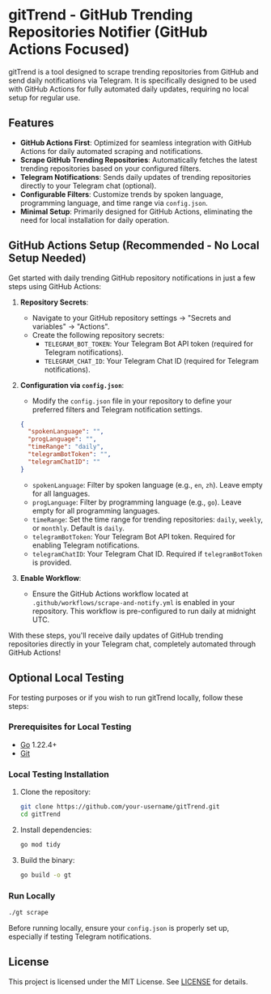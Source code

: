 # gitTrend - GitHub Trending Repositories Notifier (GitHub Actions Focused)

gitTrend is a tool designed to scrape trending repositories from GitHub and send daily notifications via Telegram. It is specifically designed to be used with GitHub Actions for fully automated daily updates, requiring no local setup for regular use.

## Features

- **GitHub Actions First**: Optimized for seamless integration with GitHub Actions for daily automated scraping and notifications.
- **Scrape GitHub Trending Repositories**: Automatically fetches the latest trending repositories based on your configured filters.
- **Telegram Notifications**: Sends daily updates of trending repositories directly to your Telegram chat (optional).
- **Configurable Filters**: Customize trends by spoken language, programming language, and time range via `config.json`.
- **Minimal Setup**: Primarily designed for GitHub Actions, eliminating the need for local installation for daily operation.

## GitHub Actions Setup (Recommended - No Local Setup Needed)

Get started with daily trending GitHub repository notifications in just a few steps using GitHub Actions:

1.  **Repository Secrets**:
    -   Navigate to your GitHub repository settings -> "Secrets and variables" -> "Actions".
    -   Create the following repository secrets:
        -   `TELEGRAM_BOT_TOKEN`: Your Telegram Bot API token (required for Telegram notifications).
        -   `TELEGRAM_CHAT_ID`: Your Telegram Chat ID (required for Telegram notifications).

2.  **Configuration via `config.json`**:
    -   Modify the `config.json` file in your repository to define your preferred filters and Telegram notification settings.

    ```json
    {
      "spokenLanguage": "",
      "progLanguage": "",
      "timeRange": "daily",
      "telegramBotToken": "",
      "telegramChatID": ""
    }
    ```

    -   `spokenLanguage`: Filter by spoken language (e.g., `en`, `zh`). Leave empty for all languages.
    -   `progLanguage`: Filter by programming language (e.g., `go`). Leave empty for all programming languages.
    -   `timeRange`: Set the time range for trending repositories: `daily`, `weekly`, or `monthly`. Default is `daily`.
    -   `telegramBotToken`: Your Telegram Bot API token. Required for enabling Telegram notifications.
    -   `telegramChatID`: Your Telegram Chat ID. Required if `telegramBotToken` is provided.

3.  **Enable Workflow**:
    -   Ensure the GitHub Actions workflow located at `.github/workflows/scrape-and-notify.yml` is enabled in your repository. This workflow is pre-configured to run daily at midnight UTC.

With these steps, you'll receive daily updates of GitHub trending repositories directly in your Telegram chat, completely automated through GitHub Actions!

## Optional Local Testing

For testing purposes or if you wish to run gitTrend locally, follow these steps:

### Prerequisites for Local Testing

- [Go](https://golang.org/dl/) 1.22.4+
- [Git](https://git-scm.com/downloads)

### Local Testing Installation

1. Clone the repository:

   ```bash
   git clone https://github.com/your-username/gitTrend.git
   cd gitTrend
   ```

2. Install dependencies:

   ```bash
   go mod tidy
   ```

3. Build the binary:

   ```bash
   go build -o gt
   ```

### Run Locally

```bash
./gt scrape
```

Before running locally, ensure your `config.json` is properly set up, especially if testing Telegram notifications.

## License

This project is licensed under the MIT License. See [LICENSE](LICENSE) for details.
